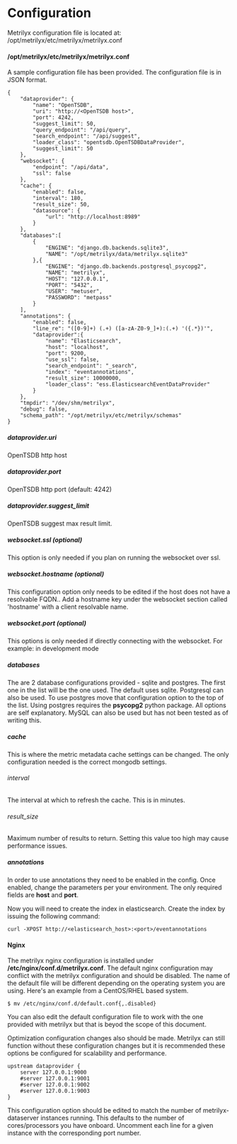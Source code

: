 Configuration
=============
Metrilyx configuration file is located at: /opt/metrilyx/etc/metrilyx/metrilyx.conf

#### /opt/metrilyx/etc/metrilyx/metrilyx.conf
A sample configuration file has been provided.  The configuration file is in JSON format.

	{
		"dataprovider": {
			"name": "OpenTSDB",
			"uri": "http://<OpenTSDB host>",
			"port": 4242,
			"suggest_limit": 50,
			"query_endpoint": "/api/query",
			"search_endpoint": "/api/suggest",
			"loader_class": "opentsdb.OpenTSDBDataProvider",
			"suggest_limit": 50
		},
		"websocket": {
			"endpoint": "/api/data",
			"ssl": false
		},
		"cache": {
			"enabled": false,
			"interval": 180,
			"result_size": 50,
			"datasource": {
				"url": "http://localhost:8989"
			}
		},
		"databases":[
			{
				"ENGINE": "django.db.backends.sqlite3",
				"NAME": "/opt/metrilyx/data/metrilyx.sqlite3"
			},{
				"ENGINE": "django.db.backends.postgresql_psycopg2",
				"NAME": "metrilyx",
				"HOST": "127.0.0.1",
				"PORT": "5432",
				"USER": "metuser",
				"PASSWORD": "metpass"
			}
		],
		"annotations": {
			"enabled": false,
			"line_re": "([0-9]+) (.+) ([a-zA-Z0-9_]+):(.+) '({.*})'",
			"dataprovider":{
				"name": "Elasticsearch",
				"host": "localhost",
				"port": 9200,
				"use_ssl": false,
				"search_endpoint": "_search",
				"index": "eventannotations",
				"result_size": 10000000,
				"loader_class": "ess.ElasticsearchEventDataProvider"
			}
		},
		"tmpdir": "/dev/shm/metrilyx",
		"debug": false,
		"schema_path": "/opt/metrilyx/etc/metrilyx/schemas"
	}

##### dataprovider.uri
OpenTSDB http host

##### dataprovider.port
OpenTSDB http port (default: 4242)

##### dataprovider.suggest_limit
OpenTSDB suggest max result limit.

##### websocket.ssl (optional)
This option is only needed if you plan on running the websocket over ssl.

##### websocket.hostname (optional)
This configuration option only needs to be edited if the host does not have a resolvable FQDN..  Add a hostname key under the websocket section called 'hostname' with a client resolvable name.

##### websocket.port (optional)
This options is only needed if directly connecting with the websocket. For example: in development mode

##### databases
The are 2 database configurations provided - sqlite and postgres.  The first one in the list will be the one used.  The default uses sqlite.  Postgresql can also be used.  To use postgres move that configuration option to the top of the list.  Using postgres requires the **psycopg2** python package.  All options are self explanatory.  MySQL can also be used but has not been tested as of writing this.

##### cache
This is where the metric metadata cache settings can be changed.  The only configuration needed is the correct mongodb settings.

###### interval
The interval at which to refresh the cache.  This is in minutes.

###### result_size
Maximum number of results to return.  Setting this value too high may cause performance issues.

##### annotations
In order to use annotations they need to be enabled in the config.  Once enabled, change the parameters per your environment.  The only required fields are **host** and **port**.

Now you will need to create the index in elasticsearch.  Create the index by issuing the following command:

	curl -XPOST http://<elasticsearch_host>:<port>/eventannotations


#### Nginx
The metrilyx nginx configuration is installed under **/etc/nginx/conf.d/metrilyx.conf**.  The default nginx configuration may conflict with the metrilyx configuration and should be disabled. The name of the default file will be different depending on the operating system you are using.  Here's an example from a CentOS/RHEL based system.

	$ mv /etc/nginx/conf.d/default.conf{,.disabled}

You can also edit the default configuration file to work with the one provided with metrilyx but that is beyod the scope of this document.

Optimization configuration changes also should be made.  Metrilyx can still function without these configuration changes but it is recommended these options be configured for scalability and performance.

	upstream dataprovider {
		server 127.0.0.1:9000
		#server 127.0.0.1:9001
		#server 127.0.0.1:9002
		#server 127.0.0.1:9003
	}

This configuration option should be edited to match the number of metrilyx-dataserver instances running.  This defaults to the number of cores/processors you have onboard.  Uncomment each line for a given instance with the corresponding port number.
